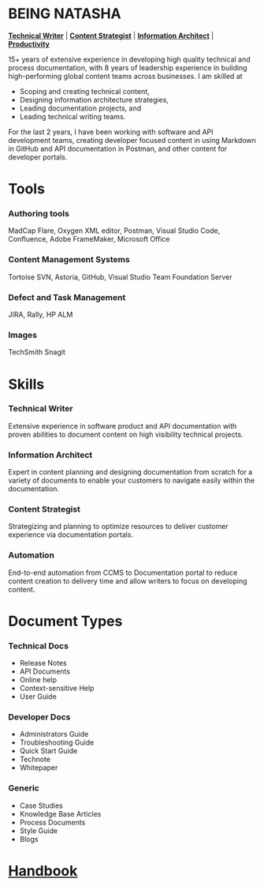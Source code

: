 # BEING NATASHA
**[Technical Writer](#technical-writer)** | **[Content Strategist](#content-strategist)** | **[Information Architect](#information-architect)** | **[Productivity](#automation)**                  

15+ years of extensive experience in developing high quality technical and process documentation, with 8 years of leadership experience in building high-performing global content teams across businesses. I am skilled at

- Scoping and creating technical content,
- Designing information architecture strategies,
- Leading documentation projects, and
- Leading technical writing teams.

For the last 2 years, I have been working with software and API development teams, creating developer focused content in using Markdown in GitHub and API documentation in Postman, and other content for developer portals.

# Tools
### Authoring tools
MadCap Flare, Oxygen XML editor, Postman, Visual Studio Code, Confluence, Adobe FrameMaker, Microsoft Office
### Content Management Systems
Tortoise SVN, Astoria, GitHub, Visual Studio Team Foundation Server
### Defect and Task Management
JIRA, Rally, HP ALM
### Images
TechSmith Snagit

# Skills
### Technical Writer
Extensive experience in software product and API documentation with proven abilities to document content on high visibility technical projects.
### Information Architect
Expert in content planning and designing documentation from scratch for a variety of documents to enable your customers to navigate easily within the documentation.
### Content Strategist
Strategizing and planning to optimize resources to deliver customer experience via documentation portals.
### Automation
End-to-end automation from CCMS to Documentation portal to reduce content creation to delivery time and allow writers to focus on developing content.

# Document Types
### Technical Docs
- Release Notes
- API Documents
- Online help
- Context-sensitive Help
- User Guide
### Developer Docs
- Administrators Guide
- Troubleshooting Guide
- Quick Start Guide
- Technote
- Whitepaper
### Generic
- Case Studies
- Knowledge Base Articles
- Process Documents
- Style Guide
- Blogs

# [Handbook](handbook)